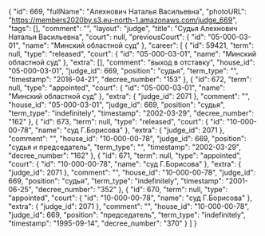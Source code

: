 {
    "id": 669,
    "fullName": "Алехнович Наталья Васильевна",
    "photoURL": "https://members2020by.s3.eu-north-1.amazonaws.com/judge_669",
    "tags": [],
    "comment": "",
    "layout": "judge",
    "title": "Судья Алехнович Наталья Васильевна",
    "court": null,
    "previousCourt": {
        "id": "05-000-03-01",
        "name": "Минский областной суд"
    },
    "career": [
        {
            "id": 59421,
            "term": null,
            "type": "released",
            "court": {
                "id": "05-000-03-01",
                "name": "Минский областной суд"
            },
            "extra": [],
            "comment": "выход в отставку",
            "house_id": "05-000-03-01",
            "judge_id": 669,
            "position": "судья",
            "term_type": "",
            "timestamp": "2016-04-21",
            "decree_number": "153"
        },
        {
            "id": 672,
            "term": null,
            "type": "appointed",
            "court": {
                "id": "05-000-03-01",
                "name": "Минский областной суд"
            },
            "extra": {
                "judge_id": 2071
            },
            "comment": "",
            "house_id": "05-000-03-01",
            "judge_id": 669,
            "position": "судья",
            "term_type": "indefinitely",
            "timestamp": "2002-03-29",
            "decree_number": "162"
        },
        {
            "id": 673,
            "term": null,
            "type": "released",
            "court": {
                "id": "10-000-00-78",
                "name": "суд Г.Борисова"
            },
            "extra": {
                "judge_id": 2071
            },
            "comment": "",
            "house_id": "10-000-00-78",
            "judge_id": 669,
            "position": "судья и председатель",
            "term_type": "",
            "timestamp": "2002-03-29",
            "decree_number": "162"
        },
        {
            "id": 671,
            "term": null,
            "type": "appointed",
            "court": {
                "id": "10-000-00-78",
                "name": "суд Г.Борисова"
            },
            "extra": {
                "judge_id": 2071
            },
            "comment": "",
            "house_id": "10-000-00-78",
            "judge_id": 669,
            "position": "судья",
            "term_type": "indefinitely",
            "timestamp": "2001-06-25",
            "decree_number": "352"
        },
        {
            "id": 670,
            "term": null,
            "type": "appointed",
            "court": {
                "id": "10-000-00-78",
                "name": "суд Г.Борисова"
            },
            "extra": {
                "judge_id": 2071
            },
            "comment": "",
            "house_id": "10-000-00-78",
            "judge_id": 669,
            "position": "председатель",
            "term_type": "indefinitely",
            "timestamp": "1995-09-14",
            "decree_number": "370"
        }
    ]
}